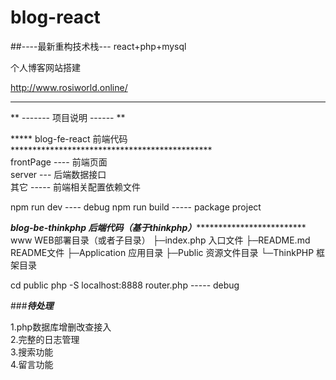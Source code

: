 # blog-react

##----最新重构技术栈---
react+php+mysql

个人博客网站搭建

http://www.rosiworld.online/

-------------------------------
** ------- 项目说明 ------ **  

***** blog-fe-react 前端代码 **********************************************  
 frontPage ---- 前端页面  
 server --- 后端数据接口  
 其它 ----- 前端相关配置依赖文件 
 
npm run dev ---- debug
npm run build ----- package project 
 
 
 
*****blog-be-thinkphp 后端代码（基于thinkphp）******************************    
www  WEB部署目录（或者子目录）
├─index.php       入口文件
├─README.md       README文件
├─Application     应用目录
├─Public          资源文件目录
└─ThinkPHP        框架目录

cd public 
php -S localhost:8888 router.php ----- debug


###***待处理***  

1.php数据库增删改查接入  
2.完整的日志管理  
3.搜索功能  
4.留言功能
 
